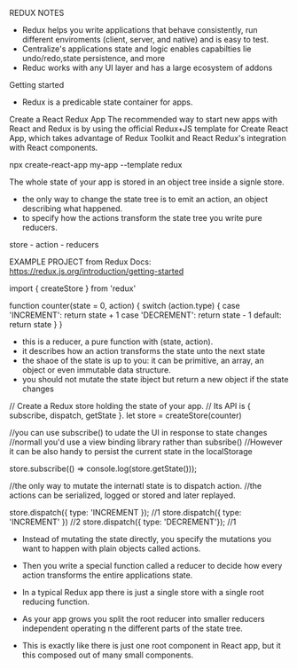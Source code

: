 REDUX NOTES
 - Redux helps you write applications that behave consistently, run different enviroments (client, server, and native) and is easy to test.
 - Centralize's applications state and logic enables capabilties lie undo/redo,state persistence, and more
 - Reduc works with any UI layer and has a large ecosystem of addons

 Getting started
 - Redux is a predicable state container for apps.

 Create a React Redux App
The recommended way to start new apps with React and Redux is by using the official Redux+JS template for Create React App, which takes advantage of Redux Toolkit and React Redux's integration with React components.

npx create-react-app my-app --template redux

The whole state of your app is stored in an object tree inside a signle store. 
- the only way to change the state tree is to emit an action, an object describing what happened.
- to specify how the actions transform the state tree you write pure reducers.

store - action - reducers

EXAMPLE PROJECT from Redux Docs: https://redux.js.org/introduction/getting-started

import { createStore } from 'redux'

function counter(state = 0, action) {
  switch (action.type) {
    case 'INCREMENT':
      return state + 1
    case 'DECREMENT':
      return state - 1
    default:
      return state
  }
}

- this is a reducer, a pure function with (state, action).
- it describes how an action transforms the state unto the next state
- the shaoe of the state is up to you: it can be primitive, an array, an object or even immutable data structure.
- you should not mutate the state ibject but return a new object if the state changes

// Create a Redux store holding the state of your app.
// Its API is { subscribe, dispatch, getState }.
let store = createStore(counter)

//you can use subscribe() to udate the UI in response to state changes
//normall you'd use a view binding library rather than subsribe()
//However it can be also handy to persist the current state in the localStorage

store.subscribe(() => console.log(store.getState()));

//the only way to mutate the internatl state is to dispatch action.
//the actions can be serialized, logged or stored and later replayed.

store.dispatch({ type: 'INCREMENT });
//1 
store.dispatch({ type: 'INCREMENT' })
//2
store.dispatch({ type: 'DECREMENT'});
//1

- Instead of mutating the state directly, you specify the mutations you want to happen with plain objects called actions. 

- Then you write a special function called a reducer to decide how every action transforms the entire applications state.

- In a typical Redux app there is just a single store with a single root reducing function. 
- As your app grows you split the root reducer into smaller reducers independent operating n the different parts of the state tree. 

- This is exactly like there is just one root component in React app, but it this composed out of many small components.
